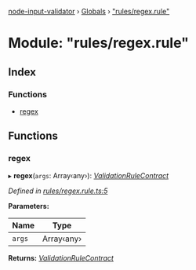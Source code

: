 [node-input-validator](../README.md) › [Globals](../globals.md) › ["rules/regex.rule"](_rules_regex_rule_.md)

# Module: "rules/regex.rule"

## Index

### Functions

* [regex](_rules_regex_rule_.md#regex)

## Functions

###  regex

▸ **regex**(`args`: Array‹any›): *[ValidationRuleContract](../interfaces/_contracts_.validationrulecontract.md)*

*Defined in [rules/regex.rule.ts:5](https://github.com/bitnbytesio/node-input-validator/blob/952f4ba/src/rules/regex.rule.ts#L5)*

**Parameters:**

Name | Type |
------ | ------ |
`args` | Array‹any› |

**Returns:** *[ValidationRuleContract](../interfaces/_contracts_.validationrulecontract.md)*
